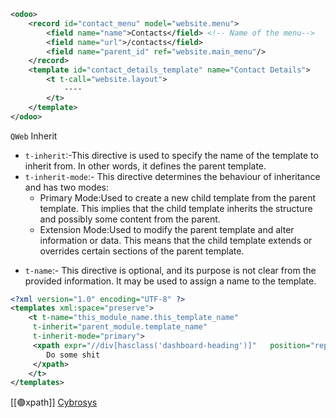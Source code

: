 
```XML
<odoo>
	<record id="contact_menu" model="website.menu">
    	<field name="name">Contacts</field> <!-- Name of the menu-->
    	<field name="url">/contacts</field>
    	<field name="parent_id" ref="website.main_menu"/>
	</record>
	<template id="contact_details_template" name="Contact Details">
    	<t t-call="website.layout">
			----
    	</t>
	</template>
</odoo>
```

`QWeb` Inherit

* `t-inherit`:-This directive is used to specify the name of the template to inherit from. In other words, it defines the parent template.
* `t-inherit-mode`:- This directive determines the behaviour of inheritance and has two modes:
	* Primary Mode:Used to create a new child template from the parent template. This implies that the child template inherits the structure and possibly some content from the parent.
	* Extension Mode:Used to modify the parent template and alter information or data. This means that the child template extends or overrides certain sections of the parent template.
- `t-name`:- This directive is optional, and its purpose is not clear from the provided information. It may be used to assign a name to the template.

```XML
<?xml version="1.0" encoding="UTF-8" ?>  
<templates xml:space="preserve">  
    <t t-name="this_module_name.this_template_name"  
     t-inherit="parent_module.template_name"  
     t-inherit-mode="primary">  
	 <xpath expr="//div[hasclass('dashboard-heading')]"   position="replace">  
		Do some shit
	 </xpath>  
    </t>  
</templates>
```

[[🟣xpath]]
[Cybrosys](https://www.cybrosys.com/blog/an-overview-of-template-inheritance-in-odoo-16)
